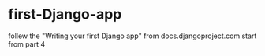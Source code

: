 # first-Django-app
follew the "Writing your first Django app" from docs.djangoproject.com
start from part 4
